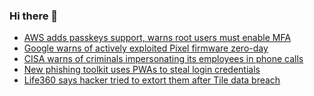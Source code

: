 ### Hi there 👋

<!--START_SECTION:feed-->
* [AWS adds passkeys support, warns root users must enable MFA](https://www.bleepingcomputer.com/news/security/aws-adds-passkeys-support-warns-root-users-must-enable-mfa/)
* [Google warns of actively exploited Pixel firmware zero-day](https://www.bleepingcomputer.com/news/security/google-warns-of-actively-exploited-pixel-firmware-zero-day/)
* [CISA warns of criminals impersonating its employees in phone calls](https://www.bleepingcomputer.com/news/security/cisa-warns-of-criminals-impersonating-its-employees-in-phone-calls/)
* [New phishing toolkit uses PWAs to steal login credentials](https://www.bleepingcomputer.com/news/security/new-phishing-toolkit-uses-pwas-to-steal-login-credentials/)
* [Life360 says hacker tried to extort them after Tile data breach](https://www.bleepingcomputer.com/news/security/life360-says-hacker-tried-to-extort-them-after-tile-data-breach/)
<!--END_SECTION:feed-->

<!--
**frankenk/frankenk** is a ✨ _special_ ✨ repository because its `README.md` (this file) appears on your GitHub profile.

Here are some ideas to get you started:

- 🔭 I’m currently working on ...
- 🌱 I’m currently learning ...
- 👯 I’m looking to collaborate on ...
- 🤔 I’m looking for help with ...
- 💬 Ask me about ...
- 📫 How to reach me: ...
- 😄 Pronouns: ...
- ⚡ Fun fact: ...
-->




